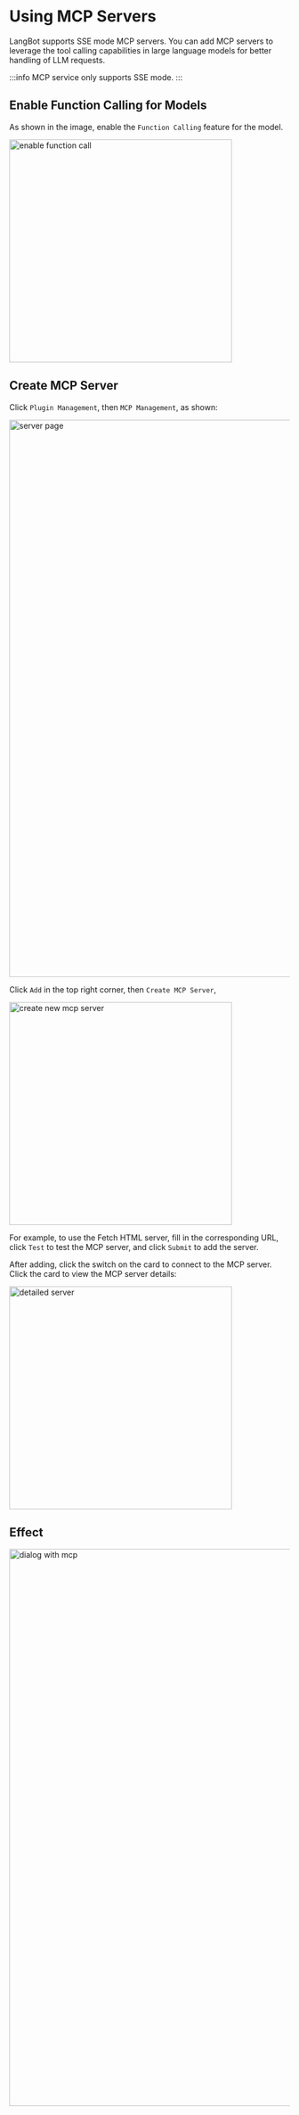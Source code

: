 # Using MCP Servers


LangBot supports SSE mode MCP servers. You can add MCP servers to leverage the tool calling capabilities in large language models for better handling of LLM requests.

:::info
MCP service only supports SSE mode.
:::

## Enable Function Calling for Models

As shown in the image, enable the `Function Calling` feature for the model.

<img width="400px" src="/assets/image/zh/deploy/mcp/mcp_01.png" alt="enable function call" />

## Create MCP Server

Click `Plugin Management`, then `MCP Management`, as shown:

<img width="1000px" src="/assets/image/zh/deploy/mcp/mcp02.png" alt="server page" />

Click `Add` in the top right corner, then `Create MCP Server`,

<img width="400px" src="/assets/image/zh/deploy/mcp/mcp03.png" alt="create new mcp server" />

For example, to use the Fetch HTML server, fill in the corresponding URL, click `Test` to test the MCP server, and click `Submit` to add the server.

After adding, click the switch on the card to connect to the MCP server. Click the card to view the MCP server details:

<img width="400px" src="/assets/image/zh/deploy/mcp/mcp05.png" alt="detailed server" />

## Effect

<img width="1000px" src="/assets/image/zh/deploy/mcp/mcp04.png" alt="dialog with mcp" />
